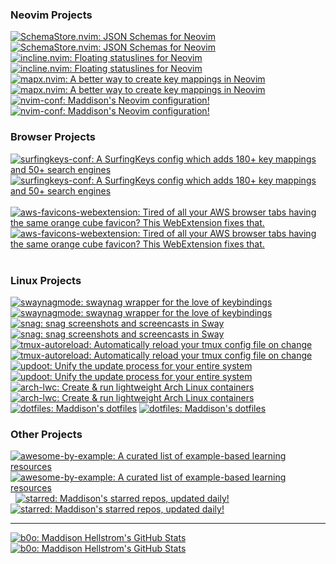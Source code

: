 ### Neovim Projects

<div float="left">
<a href="https://github.com/b0o/SchemaStore.nvim#gh-dark-mode-only"><img src="https://raw.githubusercontent.com/b0o/b0o/main/assets/b0o-SchemaStore.nvim-dark.svg?t=1696488753989#gh-dark-mode-only" alt="SchemaStore.nvim: JSON Schemas for Neovim"></a>
<a href="https://github.com/b0o/SchemaStore.nvim#gh-light-mode-only"><img src="https://raw.githubusercontent.com/b0o/b0o/main/assets/b0o-SchemaStore.nvim-light.svg?t=1696488753989#gh-light-mode-only" alt="SchemaStore.nvim: JSON Schemas for Neovim"></a>
&nbsp;
<a href="https://github.com/b0o/incline.nvim#gh-dark-mode-only"><img src="https://raw.githubusercontent.com/b0o/b0o/main/assets/b0o-incline.nvim-dark.svg?t=1696488753989#gh-dark-mode-only" alt="incline.nvim: Floating statuslines for Neovim"></a>
<a href="https://github.com/b0o/incline.nvim#gh-light-mode-only"><img src="https://raw.githubusercontent.com/b0o/b0o/main/assets/b0o-incline.nvim-light.svg?t=1696488753989#gh-light-mode-only" alt="incline.nvim: Floating statuslines for Neovim"></a>
&nbsp;
</div><div float="left">
<a href="https://github.com/b0o/mapx.nvim#gh-dark-mode-only"><img src="https://raw.githubusercontent.com/b0o/b0o/main/assets/b0o-mapx.nvim-dark.svg?t=1696488753989#gh-dark-mode-only" alt="mapx.nvim: A better way to create key mappings in Neovim"></a>
<a href="https://github.com/b0o/mapx.nvim#gh-light-mode-only"><img src="https://raw.githubusercontent.com/b0o/b0o/main/assets/b0o-mapx.nvim-light.svg?t=1696488753989#gh-light-mode-only" alt="mapx.nvim: A better way to create key mappings in Neovim"></a>
&nbsp;
<a href="https://github.com/b0o/nvim-conf#gh-dark-mode-only"><img src="https://raw.githubusercontent.com/b0o/b0o/main/assets/b0o-nvim-conf-dark.svg?t=1696488753989#gh-dark-mode-only" alt="nvim-conf: Maddison's Neovim configuration!"></a>
<a href="https://github.com/b0o/nvim-conf#gh-light-mode-only"><img src="https://raw.githubusercontent.com/b0o/b0o/main/assets/b0o-nvim-conf-light.svg?t=1696488753989#gh-light-mode-only" alt="nvim-conf: Maddison's Neovim configuration!"></a>
&nbsp;
</div>

### Browser Projects

<div float="left">
<a href="https://github.com/b0o/surfingkeys-conf#gh-dark-mode-only"><img src="https://raw.githubusercontent.com/b0o/b0o/main/assets/b0o-surfingkeys-conf-dark.svg?t=1696488753989#gh-dark-mode-only" alt="surfingkeys-conf: A SurfingKeys config which adds 180+ key mappings and 50+ search engines"></a>
<a href="https://github.com/b0o/surfingkeys-conf#gh-light-mode-only"><img src="https://raw.githubusercontent.com/b0o/b0o/main/assets/b0o-surfingkeys-conf-light.svg?t=1696488753989#gh-light-mode-only" alt="surfingkeys-conf: A SurfingKeys config which adds 180+ key mappings and 50+ search engines"></a>
&nbsp;
<a href="https://github.com/b0o/aws-favicons-webextension#gh-dark-mode-only"><img src="https://raw.githubusercontent.com/b0o/b0o/main/assets/b0o-aws-favicons-webextension-dark.svg?t=1696488753989#gh-dark-mode-only" alt="aws-favicons-webextension: Tired of all your AWS browser tabs having the same orange cube favicon? This WebExtension fixes that."></a>
<a href="https://github.com/b0o/aws-favicons-webextension#gh-light-mode-only"><img src="https://raw.githubusercontent.com/b0o/b0o/main/assets/b0o-aws-favicons-webextension-light.svg?t=1696488753989#gh-light-mode-only" alt="aws-favicons-webextension: Tired of all your AWS browser tabs having the same orange cube favicon? This WebExtension fixes that."></a>
&nbsp;
</div>

### Linux Projects

<div float="left">
<a href="https://github.com/b0o/swaynagmode#gh-dark-mode-only"><img src="https://raw.githubusercontent.com/b0o/b0o/main/assets/b0o-swaynagmode-dark.svg?t=1696488753989#gh-dark-mode-only" alt="swaynagmode: swaynag wrapper for the love of keybindings"></a>
<a href="https://github.com/b0o/swaynagmode#gh-light-mode-only"><img src="https://raw.githubusercontent.com/b0o/b0o/main/assets/b0o-swaynagmode-light.svg?t=1696488753989#gh-light-mode-only" alt="swaynagmode: swaynag wrapper for the love of keybindings"></a>
&nbsp;
<a href="https://github.com/b0o/snag#gh-dark-mode-only"><img src="https://raw.githubusercontent.com/b0o/b0o/main/assets/b0o-snag-dark.svg?t=1696488753989#gh-dark-mode-only" alt="snag: snag screenshots and screencasts in Sway"></a>
<a href="https://github.com/b0o/snag#gh-light-mode-only"><img src="https://raw.githubusercontent.com/b0o/b0o/main/assets/b0o-snag-light.svg?t=1696488753989#gh-light-mode-only" alt="snag: snag screenshots and screencasts in Sway"></a>
&nbsp;
</div><div float="left">
<a href="https://github.com/b0o/tmux-autoreload#gh-dark-mode-only"><img src="https://raw.githubusercontent.com/b0o/b0o/main/assets/b0o-tmux-autoreload-dark.svg?t=1696488753989#gh-dark-mode-only" alt="tmux-autoreload: Automatically reload your tmux config file on change"></a>
<a href="https://github.com/b0o/tmux-autoreload#gh-light-mode-only"><img src="https://raw.githubusercontent.com/b0o/b0o/main/assets/b0o-tmux-autoreload-light.svg?t=1696488753989#gh-light-mode-only" alt="tmux-autoreload: Automatically reload your tmux config file on change"></a>
&nbsp;
<a href="https://github.com/b0o/updoot#gh-dark-mode-only"><img src="https://raw.githubusercontent.com/b0o/b0o/main/assets/b0o-updoot-dark.svg?t=1696488753989#gh-dark-mode-only" alt="updoot: Unify the update process for your entire system"></a>
<a href="https://github.com/b0o/updoot#gh-light-mode-only"><img src="https://raw.githubusercontent.com/b0o/b0o/main/assets/b0o-updoot-light.svg?t=1696488753989#gh-light-mode-only" alt="updoot: Unify the update process for your entire system"></a>
&nbsp;
</div><div float="left">
<a href="https://github.com/b0o/arch-lwc#gh-dark-mode-only"><img src="https://raw.githubusercontent.com/b0o/b0o/main/assets/b0o-arch-lwc-dark.svg?t=1696488753989#gh-dark-mode-only" alt="arch-lwc: Create & run lightweight Arch Linux containers"></a>
<a href="https://github.com/b0o/arch-lwc#gh-light-mode-only"><img src="https://raw.githubusercontent.com/b0o/b0o/main/assets/b0o-arch-lwc-light.svg?t=1696488753989#gh-light-mode-only" alt="arch-lwc: Create & run lightweight Arch Linux containers"></a>
&nbsp;
<a href="https://github.com/b0o/dotfiles#gh-dark-mode-only"><img src="https://raw.githubusercontent.com/b0o/b0o/main/assets/b0o-dotfiles-dark.svg?t=1696488753989#gh-dark-mode-only" alt="dotfiles: Maddison's dotfiles"></a>
<a href="https://github.com/b0o/dotfiles#gh-light-mode-only"><img src="https://raw.githubusercontent.com/b0o/b0o/main/assets/b0o-dotfiles-light.svg?t=1696488753989#gh-light-mode-only" alt="dotfiles: Maddison's dotfiles"></a>
&nbsp;
</div>

### Other Projects

<div float="left">
<a href="https://github.com/b0o/awesome-by-example#gh-dark-mode-only"><img src="https://raw.githubusercontent.com/b0o/b0o/main/assets/b0o-awesome-by-example-dark.svg?t=1696488753989#gh-dark-mode-only" alt="awesome-by-example: A curated list of example-based learning resources"></a>
<a href="https://github.com/b0o/awesome-by-example#gh-light-mode-only"><img src="https://raw.githubusercontent.com/b0o/b0o/main/assets/b0o-awesome-by-example-light.svg?t=1696488753989#gh-light-mode-only" alt="awesome-by-example: A curated list of example-based learning resources"></a>
&nbsp;
<a href="https://github.com/b0o/starred#gh-dark-mode-only"><img src="https://raw.githubusercontent.com/b0o/b0o/main/assets/b0o-starred-dark.svg?t=1696488753989#gh-dark-mode-only" alt="starred: Maddison's starred repos, updated daily!"></a>
<a href="https://github.com/b0o/starred#gh-light-mode-only"><img src="https://raw.githubusercontent.com/b0o/b0o/main/assets/b0o-starred-light.svg?t=1696488753989#gh-light-mode-only" alt="starred: Maddison's starred repos, updated daily!"></a>
&nbsp;
</div>

---

<div float="left">
<a href="https://github.com/b0o#gh-dark-mode-only"><img src="https://raw.githubusercontent.com/b0o/b0o/main/assets/b0o-dark.svg?t=1696488753989#gh-dark-mode-only" alt="b0o: Maddison Hellstrom's GitHub Stats"></a>
<a href="https://github.com/b0o#gh-light-mode-only"><img src="https://raw.githubusercontent.com/b0o/b0o/main/assets/b0o-light.svg?t=1696488753989#gh-light-mode-only" alt="b0o: Maddison Hellstrom's GitHub Stats"></a>
&nbsp;
</div>
